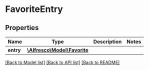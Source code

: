 # FavoriteEntry

## Properties
Name | Type | Description | Notes
------------ | ------------- | ------------- | -------------
**entry** | [**\Alfresco\Model\Favorite**](Favorite.md) |  | 

[[Back to Model list]](../README.md#documentation-for-models) [[Back to API list]](../README.md#documentation-for-api-endpoints) [[Back to README]](../README.md)


